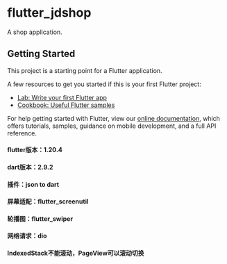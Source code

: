 # flutter_jdshop

A shop application.

## Getting Started

This project is a starting point for a Flutter application.

A few resources to get you started if this is your first Flutter project:

- [Lab: Write your first Flutter app](https://flutter.dev/docs/get-started/codelab)
- [Cookbook: Useful Flutter samples](https://flutter.dev/docs/cookbook)

For help getting started with Flutter, view our
[online documentation](https://flutter.dev/docs), which offers tutorials,
samples, guidance on mobile development, and a full API reference.


#### flutter版本：1.20.4 
#### dart版本：2.9.2
#### 插件：json to dart
#### 屏幕适配：flutter_screenutil
#### 轮播图：flutter_swiper
#### 网络请求：dio


#### IndexedStack不能滚动，PageView可以滚动切换
